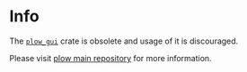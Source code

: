 # Info

The [`plow_gui`](https://crates.io/crates/plow_gui) crate is obsolete and usage of it is discouraged.

Please visit [plow main repository](https://github.com/field33/plow) for more information.

